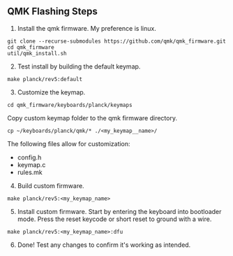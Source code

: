 ## QMK Flashing Steps

1. Install the qmk firmware. My preference is linux.  
```
git clone --recurse-submodules https://github.com/qmk/qmk_firmware.git
cd qmk_firmware
util/qmk_install.sh
```

2. Test install by building the default keymap.  
```
make planck/rev5:default
```

3. Customize the keymap.
```  
cd qmk_firmware/keyboards/planck/keymaps
```

Copy custom keymap folder to the qmk firmware directory.  
```
cp ~/keyboards/planck/qmk/* ./<my_keymap__name>/
```

The following files allow for customization:
- config.h
- keymap.c
- rules.mk

4. Build custom firmware.  
```
make planck/rev5:<my_keymap_name>
```

5. Install custom firmware. Start by entering the keyboard into bootloader mode. Press the reset keycode or short reset to ground with a wire.
```
make planck/rev5:<my_keymap_name>:dfu
```

6. Done! Test any changes to confirm it's working as intended.

